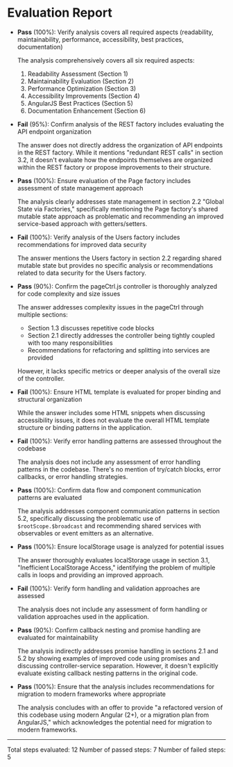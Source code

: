 # Evaluation Report

- **Pass** (100%): Verify analysis covers all required aspects (readability, maintainability, performance, accessibility, best practices, documentation)
    
    The analysis comprehensively covers all six required aspects:
    1. Readability Assessment (Section 1)
    2. Maintainability Evaluation (Section 2)
    3. Performance Optimization (Section 3)
    4. Accessibility Improvements (Section 4)
    5. AngularJS Best Practices (Section 5)
    6. Documentation Enhancement (Section 6)

- **Fail** (95%): Confirm analysis of the REST factory includes evaluating the API endpoint organization
    
    The answer does not directly address the organization of API endpoints in the REST factory. While it mentions "redundant REST calls" in section 3.2, it doesn't evaluate how the endpoints themselves are organized within the REST factory or propose improvements to their structure.

- **Pass** (100%): Ensure evaluation of the Page factory includes assessment of state management approach
    
    The analysis clearly addresses state management in section 2.2 "Global State via Factories," specifically mentioning the Page factory's shared mutable state approach as problematic and recommending an improved service-based approach with getters/setters.

- **Fail** (100%): Verify analysis of the Users factory includes recommendations for improved data security
    
    The answer mentions the Users factory in section 2.2 regarding shared mutable state but provides no specific analysis or recommendations related to data security for the Users factory.

- **Pass** (90%): Confirm the pageCtrl.js controller is thoroughly analyzed for code complexity and size issues
    
    The answer addresses complexity issues in the pageCtrl through multiple sections:
    - Section 1.3 discusses repetitive code blocks
    - Section 2.1 directly addresses the controller being tightly coupled with too many responsibilities
    - Recommendations for refactoring and splitting into services are provided
    
    However, it lacks specific metrics or deeper analysis of the overall size of the controller.

- **Fail** (100%): Ensure HTML template is evaluated for proper binding and structural organization
    
    While the answer includes some HTML snippets when discussing accessibility issues, it does not evaluate the overall HTML template structure or binding patterns in the application.

- **Fail** (100%): Verify error handling patterns are assessed throughout the codebase
    
    The analysis does not include any assessment of error handling patterns in the codebase. There's no mention of try/catch blocks, error callbacks, or error handling strategies.

- **Pass** (100%): Confirm data flow and component communication patterns are evaluated
    
    The analysis addresses component communication patterns in section 5.2, specifically discussing the problematic use of `$rootScope.$broadcast` and recommending shared services with observables or event emitters as an alternative.

- **Pass** (100%): Ensure localStorage usage is analyzed for potential issues
    
    The answer thoroughly evaluates localStorage usage in section 3.1, "Inefficient LocalStorage Access," identifying the problem of multiple calls in loops and providing an improved approach.

- **Fail** (100%): Verify form handling and validation approaches are assessed
    
    The analysis does not include any assessment of form handling or validation approaches used in the application.

- **Pass** (90%): Confirm callback nesting and promise handling are evaluated for maintainability
    
    The analysis indirectly addresses promise handling in sections 2.1 and 5.2 by showing examples of improved code using promises and discussing controller-service separation. However, it doesn't explicitly evaluate existing callback nesting patterns in the original code.

- **Pass** (100%): Ensure that the analysis includes recommendations for migration to modern frameworks where appropriate
    
    The analysis concludes with an offer to provide "a refactored version of this codebase using modern Angular (2+), or a migration plan from AngularJS," which acknowledges the potential need for migration to modern frameworks.

---

Total steps evaluated: 12
Number of passed steps: 7
Number of failed steps: 5